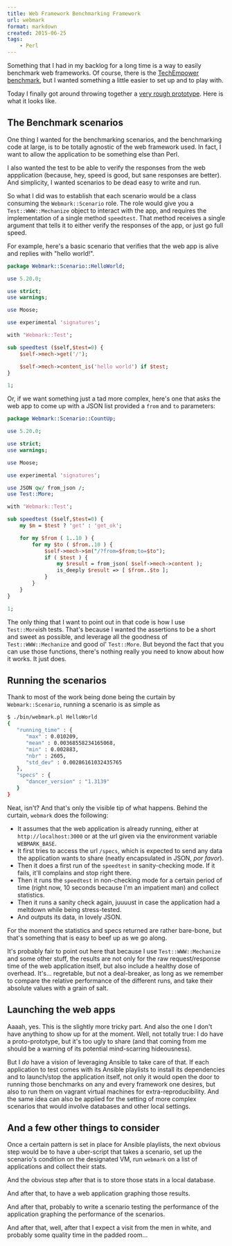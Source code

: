 ```yaml
---
title: Web Framework Benchmarking Framework
url: webmark
format: markdown
created: 2015-06-25
tags:
    - Perl
---
```


Something that I had in my backlog for a long time is 
a way to easily benchmark web frameworks. Of course,
there is the [TechEmpower benchmark](https://www.techempower.com),
but I wanted something a little easier to set up and to play with. 

Today I finally got around throwing together a [very rough
prototype](http://github.com/yanick/webmark). Here is what it
looks like.

## The Benchmark scenarios

One thing I wanted for the benchmarking scenarios, and the benchmarking code
at large, is to be totally agnostic of the web framework used. In fact, I want
to allow the application to be something else than Perl. 

I also wanted the test to be able to verify the responses from the 
web appplication (because, hey, speed is good, but sane responses are better).
And simplicity, I wanted scenarios to be dead easy to write and run.

So what I did was to establish that each scenario would be a class consuming
the `Webmark::Scenario` role. The role would give you a `Test::WWW::Mechanize`
object to interact with the app, and requires the implementation of a single
method `speedtest`. That method receives a single argument that tells it to
either verify the responses of the app, or just go full speed.

For example, here's a basic scenario that verifies that the web app is alive and replies with
"hello world!".

```perl
package Webmark::Scenario::HelloWorld;

use 5.20.0;

use strict;
use warnings;

use Moose;

use experimental 'signatures';

with 'Webmark::Test';

sub speedtest ($self,$test=0) {
    $self->mech->get('/');

    $self->mech->content_is('hello world') if $test;
}

1;
```

Or, if we want something just a tad more complex, here's one that asks the
web app to come up with a JSON list provided a `from` and `to` parameters:

```perl
package Webmark::Scenario::CountUp;

use 5.20.0;

use strict;
use warnings;

use Moose;

use experimental 'signatures';

use JSON qw/ from_json /;
use Test::More;

with 'Webmark::Test';

sub speedtest ($self,$test=0) {
    my $m = $test ? 'get' : 'get_ok';

    for my $from ( 1..10 ) {
        for my $to ( $from..10 ) {
            $self->mech->$m("/?from=$from;to=$to");
            if ( $test ) {
                my $result = from_json( $self->mech->content );
                is_deeply $result => [ $from..$to ];
            }
        }
    }
}

1;
```

The only thing that I want to point out in that code is how I use
`Test::More`ish tests. That's because I wanted the assertions
to be a short and sweet as possible, and leverage all the goodness
of `Test::WWW::Mechanize` and good ol' `Test::More`. But beyond the fact that you can use
those functions, there's nothing really you need to know about how it works.
It just does. 

## Running the scenarios

Thank to most of the work being done being the curtain by
`Webmark::Scenario`, running a scenario is as simple as

```bash
$ ./bin/webmark.pl HelloWorld
{
   "running_time" : {
      "max" : 0.010209,
      "mean" : 0.00368558234165068,
      "min" : 0.002883,
      "nbr" : 2605,
      "std_dev" : 0.00286161032435765
   },
   "specs" : {
      "dancer_version" : "1.3139"
   }
}
```

Neat, isn't? And that's only the visible tip of what happens. Behind the
curtain, `webmark` does the following:

* It assumes that the web application is already running, either at
`http://localhost:3000` or at the url given via the environment variable
`WEBMARK_BASE`.
* It first tries to access the url `/specs`, which is expected to send any data
the application wants to share (neatly encapsulated in JSON, *por favor*).
* Then it does a first run of the `speedtest` in sanity-checking mode. If it
fails, it'll complains and stop right there.
* Then it runs the `speedtest` in non-checking mode for a certain period of
time (right now, 10 seconds because I'm an impatient man) and collect
statistics.
* Then it runs a sanity check again, juuuust in case the application had a
meltdown while being stress-tested.
* And outputs its data, in lovely JSON.

For the moment the statistics and specs returned are rather bare-bone, but
that's something that is easy to beef up as we go along.

It's probably fair to point out here that because I use `Test::WWW::Mechanize`
and some other stuff, the results are not only for the raw request/response time
of the web application itself, but also include a healthy dose of overhead. It's... regretable, but
not a deal-breaker, as long as we remember to compare the relative performance of the different
runs, and take their absolute values with a grain of salt.


## Launching the web apps

Aaaah, yes. This is the slightly more tricky part. And also the one I don't have
anything to show up for at the moment. Well, not totally true: I do have a proto-prototype, but
it's too ugly to share (and that coming from me should be a warning of its
potential mind-scarring hideousness).  

But I *do* have a vision of leveraging Ansible to take care of that. If each
application to test comes with its Ansible playlists to install its
dependencies and to launch/stop the application itself, not only it would open
the door to running those benchmarks on any and every framework one desires,
but also to run them on vagrant virtual machines for extra-reproducibility.
And the same idea can also be applied for the setting of more complex
scenarios that would involve databases and other local settings.

## And a few other things to consider

Once a certain pattern is set in place for Ansible playlists, the next obvious
step would be to have a uber-script that takes a scenario, set up the
scenario's condition on the designated VM, run `webmark` on a list of applications
and collect their stats. 

And the obvious step after that is to store those stats in a local database.

And after that, to have a web application graphing those results.

And after that, probably to write a scenario testing the performance of the
application graphing the performance of the scenarios.

And after that, well, after that I expect a visit from the men in white, and
probably some quality time in the padded room...

